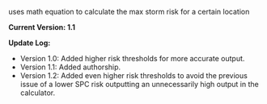 uses math equation to calculate the max storm risk for a certain location

**Current Version: 1.1**

**Update Log:**
- Version 1.0: Added higher risk thresholds for more accurate output.
- Version 1.1: Added authorship.
- Version 1.2: Added even higher risk thresholds to avoid the previous issue of a lower SPC risk outputting an unnecessarily high output in the calculator.
